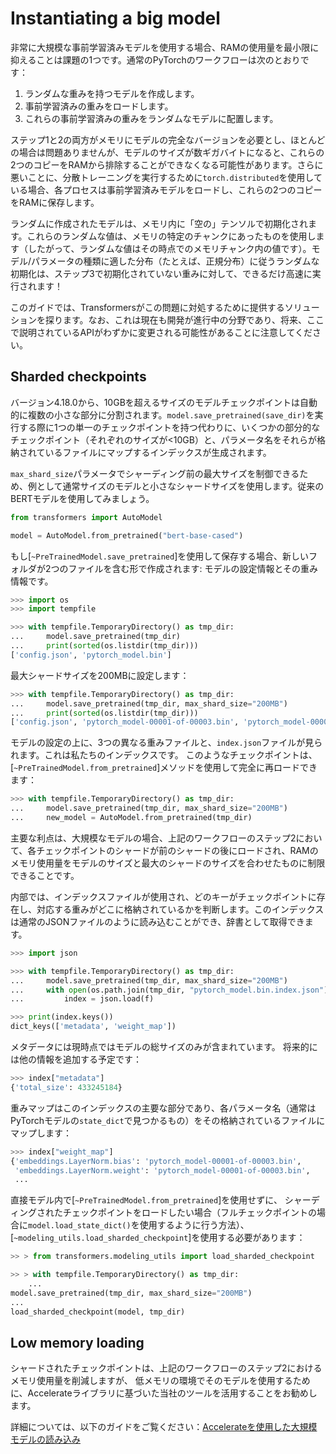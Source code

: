 <!--Copyright 2023 The HuggingFace Team. All rights reserved.

Licensed under the Apache License, Version 2.0 (the "License"); you may not use this file except in compliance with
the License. You may obtain a copy of the License at

http://www.apache.org/licenses/LICENSE-2.0

Unless required by applicable law or agreed to in writing, software distributed under the License is distributed on
an "AS IS" BASIS, WITHOUT WARRANTIES OR CONDITIONS OF ANY KIND, either express or implied. See the License for the
specific language governing permissions and limitations under the License.

⚠️ Note that this file is in Markdown but contain specific syntax for our doc-builder (similar to MDX) that may not be
rendered properly in your Markdown viewer.

-->

# Instantiating a big model

非常に大規模な事前学習済みモデルを使用する場合、RAMの使用量を最小限に抑えることは課題の1つです。通常のPyTorchのワークフローは次のとおりです：

1. ランダムな重みを持つモデルを作成します。
2. 事前学習済みの重みをロードします。
3. これらの事前学習済みの重みをランダムなモデルに配置します。

ステップ1と2の両方がメモリにモデルの完全なバージョンを必要とし、ほとんどの場合は問題ありませんが、モデルのサイズが数ギガバイトになると、これらの2つのコピーをRAMから排除することができなくなる可能性があります。さらに悪いことに、分散トレーニングを実行するために`torch.distributed`を使用している場合、各プロセスは事前学習済みモデルをロードし、これらの2つのコピーをRAMに保存します。

<Tip>

ランダムに作成されたモデルは、メモリ内に「空の」テンソルで初期化されます。これらのランダムな値は、メモリの特定のチャンクにあったものを使用します（したがって、ランダムな値はその時点でのメモリチャンク内の値です）。モデル/パラメータの種類に適した分布（たとえば、正規分布）に従うランダムな初期化は、ステップ3で初期化されていない重みに対して、できるだけ高速に実行されます！

</Tip>

このガイドでは、Transformersがこの問題に対処するために提供するソリューションを探ります。なお、これは現在も開発が進行中の分野であり、将来、ここで説明されているAPIがわずかに変更される可能性があることに注意してください。

## Sharded checkpoints

バージョン4.18.0から、10GBを超えるサイズのモデルチェックポイントは自動的に複数の小さな部分に分割されます。`model.save_pretrained(save_dir)`を実行する際に1つの単一のチェックポイントを持つ代わりに、いくつかの部分的なチェックポイント（それぞれのサイズが<10GB）と、パラメータ名をそれらが格納されているファイルにマップするインデックスが生成されます。

`max_shard_size`パラメータでシャーディング前の最大サイズを制御できるため、例として通常サイズのモデルと小さなシャードサイズを使用します。従来のBERTモデルを使用してみましょう。

```py
from transformers import AutoModel

model = AutoModel.from_pretrained("bert-base-cased")
```

もし[`~PreTrainedModel.save_pretrained`]を使用して保存する場合、新しいフォルダが2つのファイルを含む形で作成されます: モデルの設定情報とその重み情報です。

```py
>>> import os
>>> import tempfile

>>> with tempfile.TemporaryDirectory() as tmp_dir:
...     model.save_pretrained(tmp_dir)
...     print(sorted(os.listdir(tmp_dir)))
['config.json', 'pytorch_model.bin']
```

最大シャードサイズを200MBに設定します：

```py
>>> with tempfile.TemporaryDirectory() as tmp_dir:
...     model.save_pretrained(tmp_dir, max_shard_size="200MB")
...     print(sorted(os.listdir(tmp_dir)))
['config.json', 'pytorch_model-00001-of-00003.bin', 'pytorch_model-00002-of-00003.bin', 'pytorch_model-00003-of-00003.bin', 'pytorch_model.bin.index.json']
```

モデルの設定の上に、3つの異なる重みファイルと、`index.json`ファイルが見られます。これは私たちのインデックスです。
このようなチェックポイントは、[`~PreTrainedModel.from_pretrained`]メソッドを使用して完全に再ロードできます：

```py
>>> with tempfile.TemporaryDirectory() as tmp_dir:
...     model.save_pretrained(tmp_dir, max_shard_size="200MB")
...     new_model = AutoModel.from_pretrained(tmp_dir)
```

主要な利点は、大規模なモデルの場合、上記のワークフローのステップ2において、各チェックポイントのシャードが前のシャードの後にロードされ、RAMのメモリ使用量をモデルのサイズと最大のシャードのサイズを合わせたものに制限できることです。

内部では、インデックスファイルが使用され、どのキーがチェックポイントに存在し、対応する重みがどこに格納されているかを判断します。このインデックスは通常のJSONファイルのように読み込むことができ、辞書として取得できます。


```py
>>> import json

>>> with tempfile.TemporaryDirectory() as tmp_dir:
...     model.save_pretrained(tmp_dir, max_shard_size="200MB")
...     with open(os.path.join(tmp_dir, "pytorch_model.bin.index.json"), "r") as f:
...         index = json.load(f)

>>> print(index.keys())
dict_keys(['metadata', 'weight_map'])
```

メタデータには現時点ではモデルの総サイズのみが含まれています。
将来的には他の情報を追加する予定です：

```py
>>> index["metadata"]
{'total_size': 433245184}
```

重みマップはこのインデックスの主要な部分であり、各パラメータ名（通常はPyTorchモデルの`state_dict`で見つかるもの）をその格納されているファイルにマップします：

```py
>>> index["weight_map"]
{'embeddings.LayerNorm.bias': 'pytorch_model-00001-of-00003.bin',
 'embeddings.LayerNorm.weight': 'pytorch_model-00001-of-00003.bin',
 ...
```

直接モデル内で[`~PreTrainedModel.from_pretrained`]を使用せずに、
シャーディングされたチェックポイントをロードしたい場合（フルチェックポイントの場合に`model.load_state_dict()`を使用するように行う方法）、[`~modeling_utils.load_sharded_checkpoint`]を使用する必要があります：

```py
>> > from transformers.modeling_utils import load_sharded_checkpoint

>> > with tempfile.TemporaryDirectory() as tmp_dir:
    ...
model.save_pretrained(tmp_dir, max_shard_size="200MB")
...
load_sharded_checkpoint(model, tmp_dir)
```


## Low memory loading

シャードされたチェックポイントは、上記のワークフローのステップ2におけるメモリ使用量を削減しますが、
低メモリの環境でそのモデルを使用するために、Accelerateライブラリに基づいた当社のツールを活用することをお勧めします。

詳細については、以下のガイドをご覧ください：[Accelerateを使用した大規模モデルの読み込み](./main_classes/model#large-model-loading)
